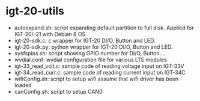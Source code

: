 # igt-20-utils
* autoexpand.sh: script expanding default partition to full disk. Applied for IGT-20/-21 with Debian 8 OS.<br />
* igt-20-sdk.c: c wrapper for IGT-20 DI/O, Button and LED. <br />
* igt-20-sdk.py: python wrapper for IGT-20 DI/O, Button and LED. <br />
* sysfspins.sh: script showing GPIO number for DI/O, Button.... <br />
* wvdial.conf: wvdial configuration file for various LTE modules <br />
* igt-33_read_volt.c: sample code of reading voltage input on IGT-33V <br />
* igt-34_read_curr.c: sample code of reading current input on IGT-34C <br />
* wifiConfig.sh: script to setup wifi assume that wifi driver has been loaded
* canConfig.sh: script to setup CAN0
